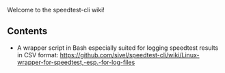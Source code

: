 Welcome to the speedtest-cli wiki!

## Contents

- A wrapper script in Bash especially suited for logging speedtest results in CSV format: https://github.com/sivel/speedtest-cli/wiki/Linux-wrapper-for-speedtest,-esp.-for-log-files
